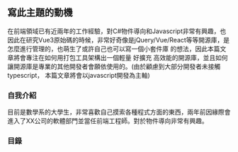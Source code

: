 ## 寫此主題的動機
在前端領域已有近兩年的工作經驗，對C#物件導向和Javascript非常有興趣，也因此在研究Vue3原始碼的時候，非常好奇像是jQuery/Vue/React等等開源庫，是怎麼進行管理的，也萌生了或許自己也可以寫一個小套件庫
的想法，因此本篇文章將會專注在如何用打包工具架構出一個輕量 好擴充 高效能的開源庫，並且如何讓開源庫是專業的其他開發者會願依使用的。(由於顧慮到大部分開發者未接觸typescript，
本篇文章將會以javascript開發為主軸)

### 自我介紹
目前是數學系的大學生，非常喜歡自己摸索各種程式方面的東西，兩年前因緣際會進入了XX公司的軟體部門並當任前端工程師。對於物件導向非常有興趣。

### 目錄
